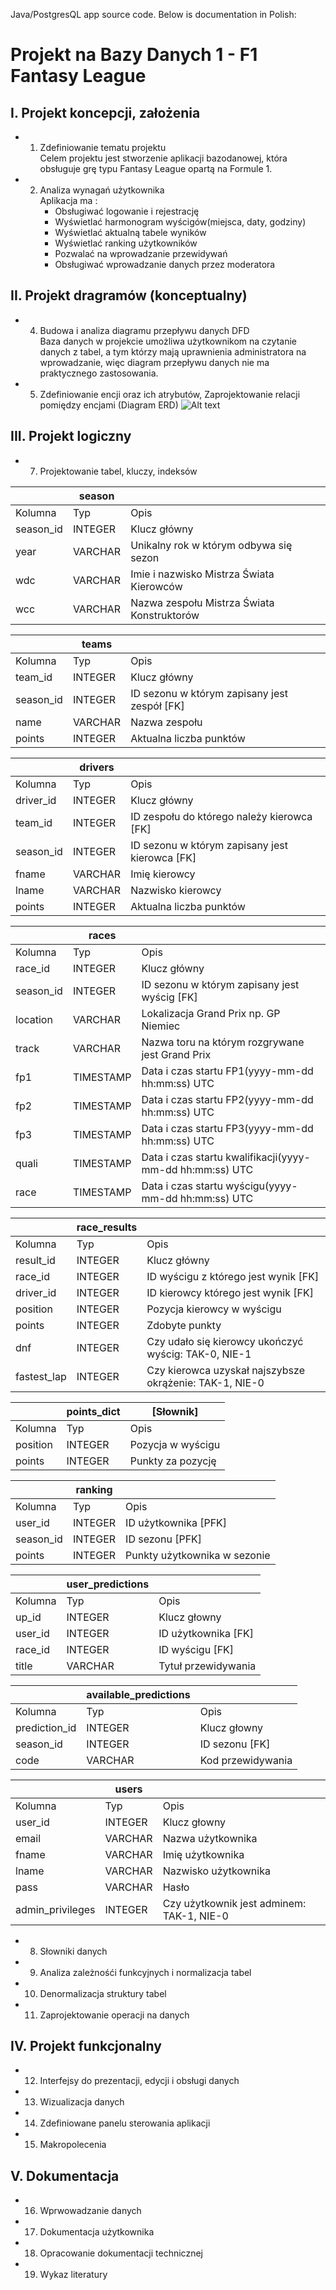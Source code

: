 Java/PostgresQL app source code. Below is documentation in Polish:

# Projekt na Bazy Danych 1 - F1 Fantasy League

## I. Projekt koncepcji, założenia
* 1. Zdefiniowanie tematu projektu  
    Celem projektu jest stworzenie aplikacji bazodanowej, która obsługuje grę typu Fantasy League opartą na Formule 1.
* 2. Analiza wynagań użytkownika  
    Aplikacja ma :
        - Obsługiwać logowanie i rejestrację
        - Wyświetlać harmonogram wyścigów(miejsca, daty, godziny)
        - Wyświetlać aktualną tabele wyników
        - Wyświetlać ranking użytkowników
        - Pozwalać na wprowadzanie przewidywań
        - Obsługiwać wprowadzanie danych przez moderatora

## II. Projekt dragramów (konceptualny)
* 4. Budowa i analiza diagramu przepływu danych DFD  
Baza danych w projekcie umożliwa użytkownikom na czytanie danych z tabel, a tym którzy mają uprawnienia administratora na wprowadzanie, więc diagram przepływu danych nie ma praktycznego zastosowania.
* 5. Zdefiniowanie encji oraz ich atrybutów,  Zaprojektowanie relacji pomiędzy encjami (Diagram ERD)
![Alt text](https://i.imgur.com/wrFHW7W.jpg)

## III. Projekt logiczny
* 7. Projektowanie tabel, kluczy, indeksów  
<p>

|           | season  |                                            |  
|-----------|---------|--------------------------------------------|  
| Kolumna   | Typ     | Opis                                       |  
| season_id | INTEGER | Klucz główny                               |  
| year      | VARCHAR | Unikalny rok w którym odbywa się sezon     |  
| wdc       | VARCHAR | Imie i nazwisko Mistrza Świata Kierowców   |  
| wcc       | VARCHAR | Nazwa zespołu Mistrza Świata Konstruktorów |  
<p>

|           | teams   |                                              |
|-----------|---------|----------------------------------------------|
| Kolumna   | Typ     | Opis                                         |
| team_id   | INTEGER | Klucz główny                                 |
| season_id | INTEGER | ID sezonu w którym zapisany jest zespół [FK] |
| name      | VARCHAR | Nazwa zespołu                                |
| points    | INTEGER | Aktualna liczba punktów                      |
<p>

|           | drivers |                                                |
|-----------|---------|------------------------------------------------|
| Kolumna   | Typ     | Opis                                           |
| driver_id | INTEGER | Klucz główny                                   |
| team_id   | INTEGER | ID zespołu do którego należy kierowca [FK]     |
| season_id | INTEGER | ID sezonu w którym zapisany jest kierowca [FK] |
| fname     | VARCHAR | Imię kierowcy                                  |
| lname     | VARCHAR | Nazwisko kierowcy                              |
| points    | INTEGER | Aktualna liczba punktów                        |
<p>

|           | races     |                                                          |
|-----------|-----------|----------------------------------------------------------|
| Kolumna   | Typ       | Opis                                                     |
| race_id   | INTEGER   | Klucz główny                                             |
| season_id | INTEGER   | ID sezonu w którym zapisany jest wyścig [FK]             |
| location  | VARCHAR   | Lokalizacja Grand Prix np. GP Niemiec                    |
| track     | VARCHAR   | Nazwa toru na którym rozgrywane jest Grand Prix          |
| fp1       | TIMESTAMP | Data i czas startu FP1(yyyy-mm-dd hh:mm:ss) UTC          |
| fp2       | TIMESTAMP | Data i czas startu FP2(yyyy-mm-dd hh:mm:ss) UTC          |
| fp3       | TIMESTAMP | Data i czas startu FP3(yyyy-mm-dd hh:mm:ss) UTC          |
| quali     | TIMESTAMP | Data i czas startu kwalifikacji(yyyy-mm-dd hh:mm:ss) UTC |
| race      | TIMESTAMP | Data i czas startu wyścigu(yyyy-mm-dd hh:mm:ss) UTC      |
<p>

|             | race_results |                                                         |
|-------------|--------------|---------------------------------------------------------|
| Kolumna     | Typ          | Opis                                                    |
| result_id   | INTEGER      | Klucz główny                                            |
| race_id     | INTEGER      | ID wyścigu z którego jest wynik [FK]                    |
| driver_id   | INTEGER      | ID kierowcy którego jest wynik [FK]                     |
| position    | INTEGER      | Pozycja kierowcy w wyścigu                              |
| points      | INTEGER      | Zdobyte punkty                                          |
| dnf         | INTEGER      | Czy udało się kierowcy ukończyć wyścig: TAK-0, NIE-1    |
| fastest_lap | INTEGER      | Czy kierowca uzyskał najszybsze okrążenie: TAK-1, NIE-0 |
<p>

|          | points_dict | [Słownik]         |
|----------|-------------|-------------------|
| Kolumna  | Typ         | Opis              |
| position | INTEGER     | Pozycja w wyścigu |
| points   | INTEGER     | Punkty za pozycję |
<p>

|           | ranking |                              |
|-----------|---------|------------------------------|
| Kolumna   | Typ     | Opis                         |
| user_id   | INTEGER | ID użytkownika [PFK]         |
| season_id | INTEGER | ID sezonu [PFK]              |
| points    | INTEGER | Punkty użytkownika w sezonie |
<p>

|         | user_predictions |                     |
|---------|------------------|---------------------|
| Kolumna | Typ              | Opis                |
| up_id   | INTEGER          | Klucz głowny        |
| user_id | INTEGER          | ID użytkownika [FK] |
| race_id | INTEGER          | ID wyścigu [FK]     |
| title   | VARCHAR          | Tytuł przewidywania |
<p>

|               | available_predictions |                   |
|---------------|-----------------------|-------------------|
| Kolumna       | Typ                   | Opis              |
| prediction_id | INTEGER               | Klucz głowny      |
| season_id     | INTEGER               | ID sezonu [FK]    |
| code          | VARCHAR               | Kod przewidywania |
<p>

|                  | users   |                                           |
|------------------|---------|-------------------------------------------|
| Kolumna          | Typ     | Opis                                      |
| user_id          | INTEGER | Klucz głowny                              |
| email            | VARCHAR | Nazwa użytkownika                         |
| fname            | VARCHAR | Imię użytkownika                          |
| lname            | VARCHAR | Nazwisko użytkownika                      |
| pass             | VARCHAR | Hasło                                     |
| admin_privileges | INTEGER | Czy użytkownik jest adminem: TAK-1, NIE-0 |
<p>

* 8. Słowniki danych
* 9. Analiza zależnośći funkcyjnych i normalizacja tabel
* 10. Denormalizacja struktury tabel
* 11. Zaprojektowanie operacji na danych

## IV. Projekt funkcjonalny
* 12. Interfejsy do prezentacji, edycji i obsługi danych
* 13. Wizualizacja danych
* 14. Zdefiniowane panelu sterowania aplikacji
* 15. Makropolecenia

## V. Dokumentacja
* 16. Wprwowadzanie danych
* 17. Dokumentacja użytkownika
* 18. Opracowanie dokumentacji technicznej
* 19. Wykaz literatury